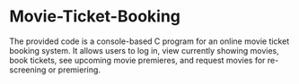 # Movie-Ticket-Booking
The provided code is a console-based C program for an online movie ticket booking system. It allows users to log in, view currently showing movies, book tickets, see upcoming movie premieres, and request movies for re-screening or premiering.
